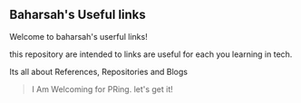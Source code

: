 ## Baharsah's Useful links

Welcome to baharsah's userful links!

this repository are intended to links are useful for each you learning in tech.

Its all about References, Repositories and Blogs

> I Am Welcoming for PRing. let's get it!

